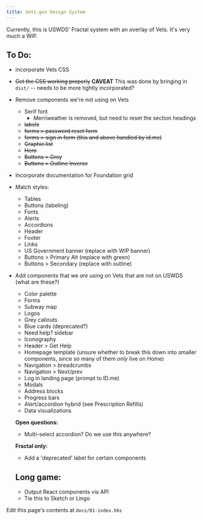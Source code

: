 ```yaml
---
title: Vets.gov Design System
---
```


Currently, this is USWDS' Fractal system with an overlay of Vets. It's very much a WIP. 

## To Do:

- incorporate Vets CSS
- ~~Get the CSS working properly~~ **CAVEAT** This was done by bringing in `dist/` -- needs to be more tightly incorporated?
- Remove components we're not using on Vets
  - Serif font
    - Merriweather is removed, but need to reset the section headings
  - ~~labels~~
  - ~~forms > password reset form~~
  - ~~forms > sign in form (this and above handled by id.me)~~
  - ~~Graphic list~~
  - ~~Hero~~
  - ~~Buttons > Grey~~
  - ~~Buttons > Outline Inverse~~
  
- Incorporate documentation for Foundation grid

- Match styles:
  - Tables
  - Buttons (labeling)
  - Fonts
  - Alerts
  - Accordions
  - Header
  - Footer
  - Links
  - US Government banner (replace with WIP banner)
  - Buttons > Primary Alt (replace with green)
  - Buttons > Secondary (replace with outline)
  
  
- Add components that we _are_ using on Vets that are not on USWDS (what are these?)
  - Color palette 
  - Forms
  - Subway map
  - Logos
  - Grey callouts
  - Blue cards (deprecated?)
  - Need help? sidebar
  - Iconography
  - Header > Get Help
  - Homepage template (unsure whether to break this down into smaller components, since so many of them _only_ live on Home)
  - Navigation > breadcrumbs
  - Navigation > Next/prev
  - Log in landing page (prompt to ID.me)
  - Modals
  - Address blocks
  - Progress bars
  - Alert/accordion hybrid (see Prescription Refills)
  - Data visualizations
  
  
  **Open questions:**
  
  - Multi-select accordion? Do we use this anywhere?
    
  
  **Fractal only:**
  
  - Add a 'deprecated' label for certain components
  
  ## Long game:
  
  - Output React components via API
  - Tie this to Sketch or Lingo
  
Edit this page's contents at `docs/01-index.hbs`
